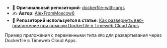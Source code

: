 - 🔗 **Оригинальный репозиторий**: [dockerfile-with-args](https://github.com/AlexFromMoscow6/dockerfile-with-args) 
- ✍️ **Автор**: [AlexFromMoscow6](https://github.com/AlexFromMoscow6)
- 📖 **Репозиторий используется в статье**: [Как развернуть веб-приложение при помощи Dockerfile в Timeweb Cloud Apps](https://timeweb.cloud/tutorials/cloud/kak-razvernut-veb-prilozhenie-pri-pomoshchi-dockerfile)

Пример приложения с переменными типа `ARG` для развертывания через Dockerfile в Timeweb Cloud Apps.
